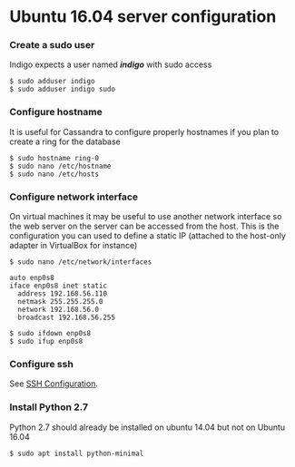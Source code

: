 # Ubuntu 16.04 server configuration


### Create a sudo user

Indigo expects a user named _**indigo**_ with sudo access

```
$ sudo adduser indigo
$ sudo adduser indigo sudo
```

### Configure hostname

It is useful for Cassandra to configure properly hostnames if you plan to
create a ring for the database

```
$ sudo hostname ring-0
$ sudo nano /etc/hostname
$ sudo nano /etc/hosts
```

### Configure network interface

On virtual machines it may be useful to use another network interface so the
web server on the server can be accessed from the host. This is the
configuration you can used to define a static IP (attached to the host-only
adapter in VirtualBox for instance)


```
$ sudo nano /etc/network/interfaces
```

```
auto enp0s8  
iface enp0s8 inet static
  address 192.168.56.110
  netmask 255.255.255.0
  network 192.168.56.0
  broadcast 192.168.56.255
```

```
$ sudo ifdown enp0s8
$ sudo ifup enp0s8
```

### Configure ssh

See [SSH Configuration](ssh).

### Install Python 2.7

Python 2.7 should already be installed on ubuntu 14.04 but not on Ubuntu 16.04

```
$ sudo apt install python-minimal
```
